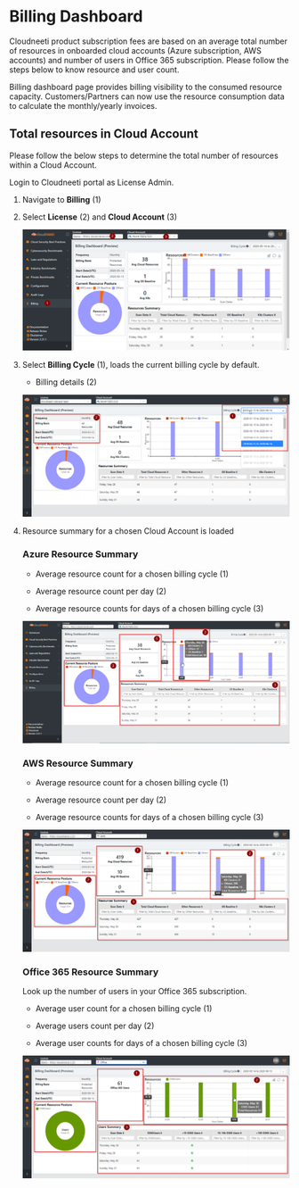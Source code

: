 Billing Dashboard
=================

Cloudneeti product subscription fees are based on an average total number of resources in
onboarded cloud accounts (Azure subscription, AWS accounts) and number of users
in Office 365 subscription. Please follow the steps below to know resource
and user count. 

Billing dashboard page provides billing visibility to the consumed resource capacity. Customers/Partners can now use the resource consumption data to calculate the monthly/yearly invoices. 

Total resources in Cloud Account
--------------------------------

Please follow the below steps to determine the total number of resources within
a Cloud Account.

Login to Cloudneeti portal as License Admin.


1. Navigate to **Billing** (1)

2. Select **License** (2) and **Cloud Account** (3)

    ![Azure Resources](.././images/billingDashboard/azure_billingDashboard_AccountLevel.png#thumbnail)

3. Select **Billing Cycle** (1), loads the current billing cycle by default.

    - Billing details (2)

    ![Azure Resources](.././images/billingDashboard/azure_billingDashboard_CycleDetails.png#thumbnail)

4. Resource summary for a chosen Cloud Account is loaded

    ### Azure Resource Summary

    - Average resource count for a chosen billing cycle (1)

    - Average resource count per day (2)

    - Average resource counts for days of a chosen billing cycle (3)

    ![Azure Resources](.././images/billingDashboard/azure_billingDashboard_ResourceSummary.png#thumbnail)


    ### AWS Resource Summary

    - Average resource count for a chosen billing cycle (1)

    - Average resource count per day (2)

    - Average resource counts for days of a chosen billing cycle (3)

    ![AWS Resources](.././images/billingDashboard/aws_billingDashboard_ResourceSummary.png#thumbnail)


    ### Office 365 Resource Summary
    
    Look up the number of users in your Office 365 subscription.

    - Average user count for a chosen billing cycle (1)

    - Average users count per day (2)

    - Average user counts for days of a chosen billing cycle (3)

    ![Office 365 Resources](.././images/billingDashboard/o365_billingDashboard_ResourceSummary.png#thumbnail)